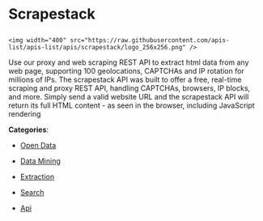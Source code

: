# Scrapestack<p align="center">
    <img width="400" src="https://raw.githubusercontent.com/apis-list/apis-list/apis/scrapestack/logo_256x256.png" />
</p>

Use our proxy and web scraping REST API to extract html data from any web page, supporting 100 geolocations, CAPTCHAs and IP rotation for millions of IPs. The scrapestack API was built to offer a free, real-time scraping and proxy REST API, handling CAPTCHAs, browsers, IP blocks, and more.  Simply send a valid website URL and the scrapestack API will return its full HTML content - as seen in the browser, including JavaScript rendering

**Categories**:

- [Open Data](https://github/apis-list/apis-list#open-data)

- [Data Mining](https://github/apis-list/apis-list#data-mining)

- [Extraction](https://github/apis-list/apis-list#extraction)

- [Search](https://github/apis-list/apis-list#search)

- [Api](https://github/apis-list/apis-list#api)





